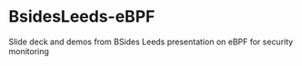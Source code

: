 # BsidesLeeds-eBPF
Slide deck and demos from BSides Leeds presentation on eBPF for security monitoring
